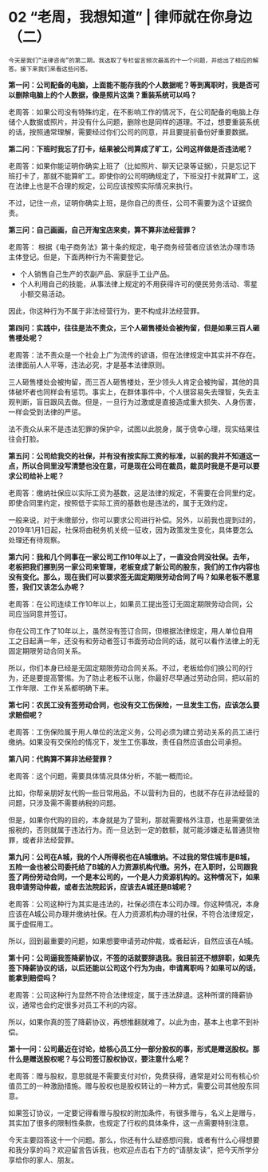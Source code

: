 # 02 “老周，我想知道” | 律师就在你身边（二）

    今天是我们“法律咨询”的第二期。我选取了专栏留言频次最高的十一个问题，并给出了相应的解答。接下来我们来看这些问答。

**第一问：公司配备的电脑，上面能不能存我的个人数据呢？等到离职时，我是否可以删除电脑上的个人数据，像是照片这类？重装系统可以吗？**

老周答：如果公司没有特殊约定，在不影响工作的情况下，在公司配备的电脑上存储个人数据或照片，并没有什么问题，删除也是同样的道理。不过，想要重装系统的话，按照通常理解，需要经过你们公司的同意，并且要提前备份好重要数据。

**第二问：下班时我忘了打卡，结果被公司算成了旷工，公司这样做是否违法呢？**

老周答：如果你能证明你确实上班了（比如照片、聊天记录等证据），只是忘记下班打卡了，那就不能算旷工。即使你的公司明确规定了，下班没打卡就算旷工，这在法律上也是不合理的规定，公司应该按照实际情况来执行。

不过，记住一点，证明你确实上班，是你自己的责任，公司不需要为这个证据负责。

**第三问：自己画画，自己开淘宝店来卖，算不算非法经营罪？**

老周答： 根据《电子商务法》第十条的规定，电子商务经营者应该依法办理市场主体登记。但是，下面两种行为不需要登记。

*   个人销售自己生产的农副产品、家庭手工业产品。
*   个人利用自己的技能，从事法律上规定的不用获得许可的便民劳务活动、零星小额交易活动。

因此，你这种行为不属于非法经营行为，更不构成非法经营罪。

**第四问：实践中，往往是法不责众，三个人砸售楼处会被拘留，但是如果三百人砸售楼处呢？**

老周答：法不责众是一个社会上广为流传的谚语，但在法律规定中其实并不存在。法律面前人人平等，违法必究，才是基本法律原则。

三人砸售楼处会被拘留，而三百人砸售楼处，至少领头人肯定会被拘留，其他的具体破坏者也同样会有惩罚。事实上，在群体事件中，个人很容易失去理智，失去主观判断，盲目跟风去做。但是，一旦行为过激或是直接造成重大损失、人身伤害，一样会受到法律的严惩。

法不责众从来不是违法犯罪的保护伞，试图以此脱身，属于侥幸心理，现实结果往往会打脸。

**第五问：公司给我交的社保，并有没有按实际工资的标准，以前的我并不知道这一点，所以合同里没写清楚也没在意，可是现在公司在裁员，裁员时我是不是可以要求公司给补上呢？**

老周答：缴纳社保应以实际工资为基数，这是法律的规定，不需要在合同里约定。即使合同里约定，按照低于实际工资的基数也是违法的，属于无效约定。

一般来说，对于未缴部分，你可以要求公司进行补偿。另外，以前我也提到过的，2019年1月1日起，社保将由税务机关统一征收，因为政策发生变化，具体要怎么处理还有待观察。

**第六问：我和几个同事在一家公司工作10年以上了，一直没合同没社保。去年，老板把我们挪到另一家公司来管理，老板变成了新公司的股东，我们的工作内容也没有变化。那么，现在我们可以要求签无固定期限劳动合同了吗？如果老板不愿意签，我们又该怎么办呢？**

老周答：在公司连续工作10年以上，如果员工提出签订无固定期限劳动合同，公司应当同意并签订。

你在公司工作了10年以上，虽然没有签订合同，但根据法律规定，用人单位自用工之日起满一年，还没有和劳动者签订书面劳动合同的话，就可以看作法律上的无固定期限劳动合同关系。

所以，你们本身已经是无固定期限劳动合同关系。不过，老板给你们换公司的行为，还是要提高警惕。为了防止老板不认账，你最好尽早通过劳动合同，把以前的工作年限、工作关系都明确下来。

**第七问：农民工没有签劳动合同，也没有交工伤保险，一旦发生工伤，应该怎么要求赔偿呢？**

老周答：工伤保险属于用人单位的法定义务，公司必须为建立劳动关系的员工进行缴纳。如果没有交保险的情况下，发生工伤事故，责任自然应该由公司承担。

**第八问：代购算不算非法经营罪？**

老周答：这个问题，需要具体情况具体分析，不能一概而论。

比如，你帮亲朋好友代购一些日常用品，不以营利为目的，也就不存在非法经营的问题，只涉及需不需要纳税的问题。

但是，如果你代购的目的，本身就是为了营利，那就需要格外注意，也是需要依法报税的，否则就属于违法行为。而一旦达到一定的数额，就可能涉嫌走私普通货物罪，或者非法经营罪。

**第九问：公司在A城，我的个人所得税也在A城缴纳。不过我的常住城市是B城，五险一金也被公司委托给了B城的人力资源机构代缴。另外，在入职时，公司跟我签了两份劳动合同，一个是本公司的，一个是人力资源机构的。这种情况下，如果我申请劳动仲裁，或者去法院起诉，应该去A城还是B城呢？**

老周答：公司这种行为其实是违法的，社保必须在本公司办理。你这种情况，本身应该在A城公司办理并缴纳社保。在人力资源机构办理的社保，不符合法律规定，属于虚假用工。

所以，回到最重要的问题，如果想要申请劳动仲裁，或者起诉，自然应该在A城。

**第十问：公司逼我签降薪协议，不签的话就要辞退我。我目前还不想辞职，如果先签下降薪协议的话，以后还能以公司这个行为为由，申请离职吗？如果可以的话，能拿到赔偿吗？**

老周答：公司这种行为显然不符合法律规定，属于违法辞退。这种所谓的降薪协议，通常也会约定很多对员工不利的内容。

所以，如果你真的签了降薪协议，再想推翻就难了。以此为由，基本上也拿不到补偿。

**第十一问：公司最近在讨论，给核心员工分一部分股权的事，形式是赠送股权。那什么是赠送股权呢？与公司签订股权协议，要注意什么呢？**

老周答：赠与股权，意思就是不需要支付对价，免费获得，通常是对公司有核心价值员工的一种激励措施。赠与股权也是股权转让的一种方式，需要公司其他股东同意。

如果签订协议，一定要记得看赠与股权的附加条件，有很多赠与，名义上是赠与，其实加了很多的限制性条款，也规定了行权的具体条件，这一点需要特别注意。

今天主要回答这十一个问题。那么，你还有什么疑惑想问我，或者有什么心得想要和我分享的吗？欢迎留言告诉我，也欢迎点击右下方的“请朋友读”，把今天所学分享给你的家人、朋友。
    